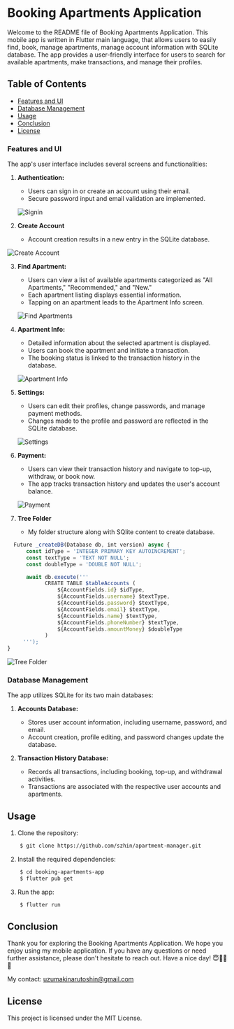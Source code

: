 # Booking Apartments Application 

Welcome to the README file of Booking Apartments Application. This mobile app is written in Flutter main language, that allows users to easily find, book, manage apartments, manage account information with SQLite database. The app provides a user-friendly interface for users to search for available apartments, make transactions, and manage their profiles.

## Table of Contents

  - [Features and UI](#features-and-ui)
  - [Database Management](#database-management)
  - [Usage](#usage)
  - [Conclusion](#conclusion)
  - [License](#license)

### Features and UI
The app's user interface includes several screens and functionalities:

1. **Authentication:**
   - Users can sign in or create an account using their email.
   - Secure password input and email validation are implemented.
     
   ![Signin](/imageGithub/signin.png)
   
2. **Create Account**
   - Account creation results in a new entry in the SQLite database.

  ![Create Account](/imageGithub/createAccount.png)
  
3. **Find Apartment:**
   - Users can view a list of available apartments categorized as "All Apartments," "Recommended," and "New."
   - Each apartment listing displays essential information.
   - Tapping on an apartment leads to the Apartment Info screen.
  
   ![Find Apartments](/imageGithub/findApartments.png)

4. **Apartment Info:**
   - Detailed information about the selected apartment is displayed.
   - Users can book the apartment and initiate a transaction.
   - The booking status is linked to the transaction history in the database.
  
   ![Apartment Info](/imageGithub/apartmentInfo.png)

5. **Settings:**
   - Users can edit their profiles, change passwords, and manage payment methods.
   - Changes made to the profile and password are reflected in the SQLite database.
  
   ![Settings](/imageGithub/settings.png)

6. **Payment:**
   - Users can view their transaction history and navigate to top-up, withdraw, or book now.
   - The app tracks transaction history and updates the user's account balance.
  
   ![Payment](/imageGithub/payment.png)
   
7. **Tree Folder**
   - My folder structure along with SQlite content to create database.
     
  ```javascript
    Future _createDB(Database db, int version) async {
        const idType = 'INTEGER PRIMARY KEY AUTOINCREMENT';
        const textType = 'TEXT NOT NULL';
        const doubleType = 'DOUBLE NOT NULL';

        await db.execute('''
              CREATE TABLE $tableAccounts ( 
                  ${AccountFields.id} $idType, 
                  ${AccountFields.username} $textType,
                  ${AccountFields.password} $textType,
                  ${AccountFields.email} $textType,
                  ${AccountFields.name} $textType,
                  ${AccountFields.phoneNumber} $textType,
                  ${AccountFields.amountMoney} $doubleType
              )
       ''');
  }
  ```

   ![Tree Folder](/imageGithub/treeFolder.png)


### Database Management

The app utilizes SQLite for its two main databases:

1. **Accounts Database:**
   - Stores user account information, including username, password, and email.
   - Account creation, profile editing, and password changes update the database.

2. **Transaction History Database:**
   - Records all transactions, including booking, top-up, and withdrawal activities.
   - Transactions are associated with the respective user accounts and apartments.

## Usage

  1. Clone the repository:

  ```bash
      $ git clone https://github.com/szhin/apartment-manager.git
  ```

  2. Install the required dependencies:

  ```bash
      $ cd booking-apartments-app
      $ flutter pub get
  ```
  3. Run the app:

  ```bash
      $ flutter run
  ```

## Conclusion
  
  Thank you for exploring the Booking Apartments Application. We hope you enjoy using my mobile application. If you have any questions or need further assistance, please don't hesitate to reach out. Have a nice day! 😇🌱🍀🦋
  
  My contact: uzumakinarutoshin@gmail.com
  
## License

  This project is licensed under the MIT License.
